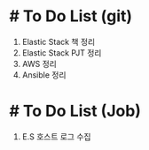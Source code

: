 # # To Do List (git)

1. Elastic Stack 책 정리
2. Elastic Stack PJT 정리
3. AWS 정리
4. Ansible 정리



# # To Do List (Job)

1. E.S 호스트 로그 수집

